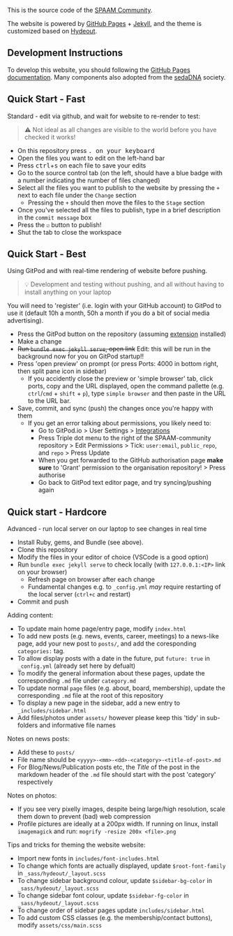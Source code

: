 This is the source code of the [SPAAM Community](https://spaam-community.github.io/).

The website is powered by [GitHub Pages](https://pages.github.com/) + [Jekyll](https://jekyllrb.com/), and the theme is customized based on [Hydeout](https://github.com/fongandrew/hydeout).

## Development Instructions

To develop this website, you should following the [GitHub Pages documentation](https://docs.github.com/en/pages/setting-up-a-github-pages-site-with-jekyll/testing-your-github-pages-site-locally-with-jekyll).
Many components also adopted from the [sedaDNA](https://sedadna.github.io) society.

## Quick Start - Fast

Standard - edit via github, and wait for website to re-render to test:

> ⚠️ Not ideal as all changes are visible to the world before you have checked it works!

- On this repository press <kbd>.</kdb> on your keyboard
- Open the files you want to edit on the left-hand bar
- Press <kbd>ctrl</kbd>+<kbd>s</kbd> on each file to save your edits
- Go to the source control tab (on the left, should have a blue badge with a number indicating the number of files changed)
- Select all the files you want to publish to the website by pressing the `+` next to each file under the `Change` section
  - Pressing the `+` should then move the files to the `Stage` section
- Once you've selected all the files to publish, type in a brief description in the `commit message` box
- Press the `☑` button to publish!
- Shut the tab to close the workspace

## Quick Start - Best

Using GitPod and with real-time rendering of website before pushing.

> 💡 Development and testing without pushing, and all without having to install anything on your laptop

You will need to 'register' (i.e. login with your GitHub account) to GitPod to use it (default 10h a month, 50h a month if you do a bit of social media advertising).

- Press the GitPod button on the repository (assuming [extension](https://www.gitpod.io/docs/configure/user-settings/browser-extension#browser-extension) installed)
- Make a change
- ~~Run `bundle exec jekyll serve`, open link~~ Edit: this will be run in the background now for you on GitPod startup!!
- Press 'open preview' on prompt (or press Ports: 4000 in bottom right, then split pane icon in sidebar)
    - If you accidently close the preview or 'simple browser' tab, click ports, copy and the URL displayed, open the command pallette (e.g. `ctrl`/`cmd` + `shift` + `p`), type `simple browser` and then paste in the URL to the URL bar.
- Save, commit, and sync (push) the changes once you're happy with them
  - If you get an error talking about permissions, you likely need to:
    - Go to GitPod.io > User Settings > [Integrations](https://gitpod.io/user/integrations)
    - Press Triple dot menu to the right of the SPAAM-community repository > Edit Permissions > Tick: `user:email`, `public_repo`, and `repo` > Press Update
    - When you get forwarded to the GitHub authorisation page **make sure** to 'Grant' permission to the organisation repository! > Press authorise
    - Go back to GitPod text editor page, and try syncing/pushing again

## Quick start - Hardcore

Advanced - run local server on our laptop to see changes in real time

- Install Ruby, gems, and Bundle (see above).
- Clone this repository
- Modify the files in your editor of choice (VSCode is a good option)
- Run `bundle exec jekyll serve` to check locally (with `127.0.0.1:<IP>` link on your browser)
  - Refresh page on browser after each change
  - Fundamental changes e.g. to `_config.yml` _may_ require restarting of the local server (`ctrl+c` and restart)
- Commit and push

Adding content:

- To update main home page/entry page, modify `index.html`
- To add new posts (e.g. news, events, career, meetings) to a news-like page, add your new post to `posts/`, and add the coresponding `categories:` tag.
- To allow display posts with a date in the future, put `future: true` in `_config.yml` (already set here by defualt)
- To modify the general information about these pages, update the corresponding `.md` file under `category.md`
- To update normal `page` files (e.g. about, board, membership), update the corresponding `.md` file at the root of this repository
- To display a new page in the sidebar, add a new entry to `_includes/sidebar.html`
- Add files/photos under `assets/` however please keep this 'tidy' in sub-folders and informative file names

Notes on news posts:

- Add these to `posts/`
- File name should be `<yyyy>-<mm>-<dd>-<category>-<title-of-post>.md`
- For Blog/News/Publication posts etc, the _Title_ of the post in the markdown header of the `.md` file should start with the post 'category' respectively

Notes on photos:

- If you see very pixelly images, despite being large/high resolution, scale them down to prevent (bad) web compression
- Profile pictures are ideally at a 200px width. If running on linux, install `imagemagick` and run: `mogrify -resize 200x <file>.png`

Tips and tricks for theming the website website:

- Import new fonts in `includes/font-includes.html`
- To change which fonts are actually displayed, update `$root-font-family` in `_sass/hydeout/_layout.scss`
- To change sidebar background colour, update `$sidebar-bg-color` in `_sass/hydeout/_layout.scss`
- To change sidebar font colour, update `$sidebar-fg-color` in `_sass/hydeout/_layout.scss`
- To change order of sidebar pages update `includes/sidebar.html`
- To add custom CSS classes (e.g. the membership/contact buttons), modify `assets/css/main.scss`

